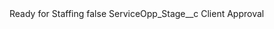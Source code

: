 <?xml version="1.0" encoding="UTF-8"?>
<CustomMetadata xmlns="http://soap.sforce.com/2006/04/metadata" xmlns:xsi="http://www.w3.org/2001/XMLSchema-instance" xmlns:xsd="http://www.w3.org/2001/XMLSchema">
    <label>Ready for Staffing</label>
    <protected>false</protected>
    <values>
        <field>ServiceOpp_Stage__c</field>
        <value xsi:type="xsd:string">Client Approval</value>
    </values>
</CustomMetadata>
